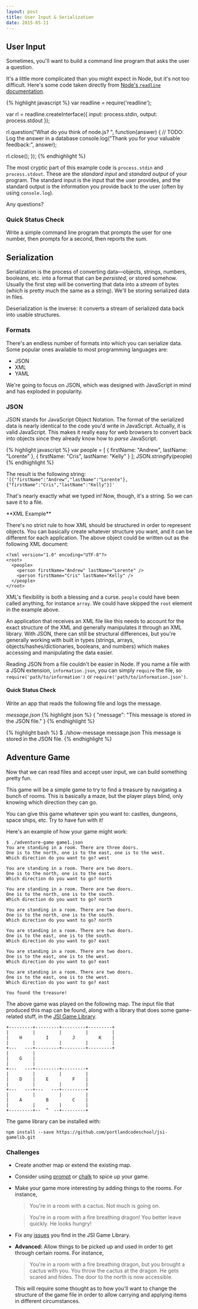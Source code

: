 ```yaml
---
layout: post
title: User Input & Serialization
date: 2015-05-11
---
```


## User Input

Sometimes, you'll want to build a command line program that asks the user a question.

It's a little more complicated than you might expect in Node, but it's not too difficult. Here's some code taken directly from [Node's `readline` documentation][node-readline].

{% highlight javascript %}
var readline = require('readline');

var rl = readline.createInterface({
  input: process.stdin,
  output: process.stdout
});

rl.question("What do you think of node.js? ", function(answer) {
  // TODO: Log the answer in a database
  console.log("Thank you for your valuable feedback:", answer);

  rl.close();
});
{% endhighlight %}

The most cryptic part of this example code is `process.stdin` and `process.stdout`. These are the _standard input_ and _standard output_ of your program. The standard input is the input that the user provides, and the standard output is the information you provide back to the user (often by using `console.log`).

Any questions?

### Quick Status Check

Write a simple command line program that prompts the user for one number, then prompts for a second, then reports the sum.

## Serialization

Serialization is the process of converting data&mdash;objects, strings, numbers, booleans, etc. into a format that can be _persisted_, or stored somehow. Usually the first step will be converting that data into a _stream_ of bytes (which is pretty much the same as a string). We'll be storing serialized data in files.

Deserialization is the inverse: it converts a stream of serialized data back into usable structures.

### Formats

There's an endless number of formats into which you can serialize data. Some popular ones available to most programming languages are:

* JSON
* XML
* YAML

We're going to focus on JSON, which was designed with JavaScript in mind and has exploded in popularity.

### JSON

JSON stands for JavaScript Object Notation. The format of the serialized data is nearly identical to the code you'd write in JavaScript. Actually, it is valid JavaScript. This makes it really easy for web browsers to convert back into objects since they already know how to _parse_ JavaScript.

{% highlight javascript %}
var people = [
  { firstName: "Andrew", lastName: "Lorente" },
  { firstName: "Cris", lastName: "Kelly" }
];
JSON.stringify(people)
{% endhighlight %}

The result is the following string:
`'[{"firstName":"Andrew","lastName":"Lorente"},{"firstName":"Cris","lastName":"Kelly"}]'`

That's nearly exactly what we typed in! Now, though, it's a string. So we can
save it to a file.

<aside>
**XML Example**

There's no strict rule to how XML should be structured in order to represent objects. You can basically create whatever structure you want, and it can be different for each application. The above object could be written out as the following XML document:

    <?xml version="1.0" encoding="UTF-8"?>
    <root>
      <people>
        <person firstName="Andrew" lastName="Lorente" />
        <person firstName="Cris" lastName="Kelly" />
      </people>
    </root>

XML's flexibility is both a blessing and a curse. `people` could have been called anything, for instance `array`. We could have skipped the `root` element in the example above.

An application that receives an XML file like this needs to account for the exact structure of the XML and generally manipulates it through an XML library. With JSON, there can still be structural differences, but you're generally working with built in types (strings, arrays, objects/hashes/dictionaries, booleans, and numbers) which makes accessing and manipulating the data easier.
</aside>

Reading JSON from a file couldn't be easier in Node. If you name a file with a JSON extension, `information.json`, you can simply `require` the file, so `require('path/to/information')` or `require('path/to/information.json')`.

#### Quick Status Check

Write an app that reads the following file and logs the message.

_message.json_
{% highlight json %}
{
  "message": "This message is stored in the JSON file."
}
{% endhighlight %}

{% highlight bash %}
$ ./show-message message.json
This message is stored in the JSON file.
{% endhighlight %}

## Adventure Game

Now that we can read files and accept user input, we can build something pretty fun.

This game will be a simple game to try to find a treasure by navigating a bunch of rooms. This is basically a maze, but the player plays blind, only knowing which direction they can go.

You can give this game whatever spin you want to: castles, dungeons, space ships, etc. Try to have fun with it!

<aside class="objective">
Here's an example of how your game might work:

    $ ./adventure-game game1.json
    You are standing in a room. There are three doors.
    One is to the north, one is to the east, one is to the west.
    Which direction do you want to go? west

    You are standing in a room. There are two doors.
    One is to the north, one is to the east.
    Which direction do you want to go? north

    You are standing in a room. There are two doors.
    One is to the north, one is to the south.
    Which direction do you want to go? north

    You are standing in a room. There are two doors.
    One is to the north, one is to the south.
    Which direction do you want to go? north

    You are standing in a room. There are two doors.
    One is to the east, one is to the south.
    Which direction do you want to go? east

    You are standing in a room. There are two doors.
    One is to the east, one is to the west.
    Which direction do you want to go? east

    You are standing in a room. There are two doors.
    One is to the east, one is to the west.
    Which direction do you want to go? east

    You found the treasure!
</aside>

The above game was played on the following map. The input file that produced this map can be found, along with a library that does some game-related stuff, in the [JSI Game Library][github-jsi-game-library].

    +---------+---------+---------+---------+
    |         |         |         |         |
    |    H         I         J         K    |
    |         |         |         |         |
    +---   ---+---------+---------+---------+
    |         |
    |    G    |
    |         |
    +---   ---+---------+---------+
    |         |         |         |
    |    D    |    E         F    |
    |         |         |         |
    +---   ---+---   ---+---------+
    |         |         |         |
    |    A         B         C    |
    |         |         |         |
    +---------+--  ^  --+---------+

The game library can be installed with:

    npm install --save https://github.com/portlandcodeschool/jsi-gamelib.git

### Challenges

- Create another map or extend the existing map.

- Consider using [prompt][prompt] or [chalk][chalk] to spice up your game.

- Make your game more interesting by adding things to the rooms. For instance,

  > You're in a room with a cactus. Not much is going on.

  > You're in a room with a fire breathing dragon! You better leave quickly.
  > He looks hungry!

- Fix any [issues][github-jsi-game-library-issues] you find in the JSI Game
  Library.

- **Advanced:** Allow things to be picked up and used in order to get through certain rooms. For instance,

  > You're in a room with a fire breathing dragon, but you brought a cactus
  > with you. You throw the cactus at the dragon. He gets scared and hides.
  > The door to the north is now accessible.

  This will require some thought as to how you'll want to change the structure of the game file in order to allow carrying and applying items in different circumstances.


[node-readline]: http://nodejs.org/api/readline.html
[github-jsi-game-library]: https://github.com/portlandcodeschool/jsi-gamelib
[github-jsi-game-library-issues]: https://github.com/portlandcodeschool/jsi-gamelib/issues
[prompt]: https://github.com/flatiron/prompt
[chalk]: https://github.com/sindresorhus/chalk
